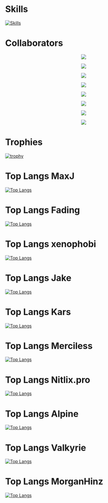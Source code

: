 # Skills
[![Skills](https://github-widgetbox.vercel.app/api/skills?frameworks=js,java,html,css&theme=carbon&software=linux,windows,vscode)]()

# Collaborators
<p align = "center"><a href="https://github.com/MoonsenseDev"><img src = "https://github-widgetbox.vercel.app/api/profile?username=MoonsenseDev&data=followers,repositories,stars,commits&theme=carbon"></p></a>
<p align = "center"><img src = "https://github-widgetbox.vercel.app/api/profile?username=maxjackson2&data=followers,repositories,stars,commits&theme=carbon"></p>
<p align = "center"><img src = "https://github-widgetbox.vercel.app/api/profile?username=Nitlix&data=followers,repositories,stars,commits&theme=carbon"></p>
<p align = "center"><img src = "https://github-widgetbox.vercel.app/api/profile?username=Kars1996&data=followers,repositories,stars,commits&theme=carbon"></p>
<p align = "center"><img src = "https://github-widgetbox.vercel.app/api/profile?username=MasterCoder21&data=followers,repositories,stars,commits&theme=carbon"></p>
<p align = "center"><img src = "https://github-widgetbox.vercel.app/api/profile?username=ItzPrism&data=followers,repositories,stars,commits&theme=carbon"></p>
<p align = "center"><img src = "https://github-widgetbox.vercel.app/api/profile?username=Valkyrie052&data=followers,repositories,stars,commits&theme=carbon"></p>
<p align = "center"><img src = "https://github-widgetbox.vercel.app/api/profile?username=FadingLoL&data=followers,repositories,stars,commits&theme=carbon"></p>

# Trophies

[![trophy](https://github-profile-trophy.vercel.app/?username=MoonsenseDev&theme=onedark)](https://github.com/ryo-ma/github-profile-trophy)

# Top Langs MaxJ
[![Top Langs](https://github-readme-stats.vercel.app/api/top-langs/?username=maxjackson2&theme=radical&layout=donut)](https://github.com/anuraghazra/github-readme-stats)
# Top Langs Fading
[![Top Langs](https://github-readme-stats.vercel.app/api/top-langs/?username=FadingLoL&theme=radical&layout=donut)](https://github.com/anuraghazra/github-readme-stats)
# Top Langs xenophobi
[![Top Langs](https://github-readme-stats.vercel.app/api/top-langs/?username=itzprism&theme=radical&layout=donut)](https://github.com/anuraghazra/github-readme-stats)
# Top Langs Jake
[![Top Langs](https://github-readme-stats.vercel.app/api/top-langs/?username=Jake1801&theme=radical&layout=donut)](https://github.com/anuraghazra/github-readme-stats)
# Top Langs Kars
[![Top Langs](https://github-readme-stats.vercel.app/api/top-langs/?username=Kars1996&theme=radical&layout=donut)](https://github.com/anuraghazra/github-readme-stats)
# Top Langs Merciless
[![Top Langs](https://github-readme-stats.vercel.app/api/top-langs/?username=MoonsenseDev&theme=radical&layout=donut)](https://github.com/anuraghazra/github-readme-stats)
# Top Langs Nitlix.pro
[![Top Langs](https://github-readme-stats.vercel.app/api/top-langs/?username=Nitlix&theme=radical&layout=donut)](https://github.com/anuraghazra/github-readme-stats)
# Top Langs Alpine
[![Top Langs](https://github-readme-stats.vercel.app/api/top-langs/?username=AlpineX0&theme=radical&layout=donut)](https://github.com/anuraghazra/github-readme-stats)
# Top Langs Valkyrie
[![Top Langs](https://github-readme-stats.vercel.app/api/top-langs/?username=Valkyrie052&theme=radical&layout=donut)](https://github.com/anuraghazra/github-readme-stats)
# Top Langs MorganHinz
[![Top Langs](https://github-readme-stats.vercel.app/api/top-langs/?username=MasterCoder21&theme=radical&layout=donut)](https://github.com/anuraghazra/github-readme-stats)

